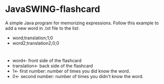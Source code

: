 # JavaSWING-flashcard
A simple Java program for memorizing expressions.
Follow this example to add a new word in .txt file to the list:
 * word;translation;1;0
 * word2;translation2;0;0 
#

* word<- front side of the flashcard
* translation<- back side of the flashcard
* 1<- first number: number of times you did know the word.
* 0<- second number: number of times you didn't know the word. 
